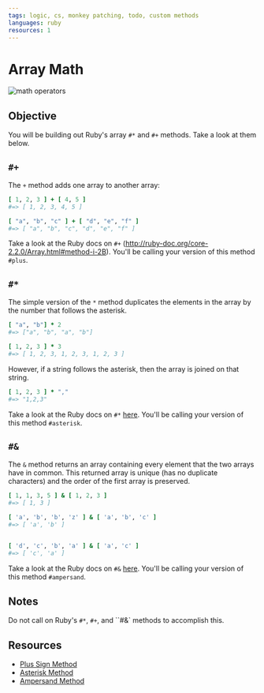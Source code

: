```yaml
---
tags: logic, cs, monkey patching, todo, custom methods
languages: ruby
resources: 1
---
```


# Array Math

![math operators](https://s3-us-west-2.amazonaws.com/web-dev-readme-photos/cs/math.jpg)

## Objective

You will be building out Ruby's array `#*` and `#+` methods. Take a look at them below.

## `#+`

The `+` method adds one array to another array:

```ruby
[ 1, 2, 3 ] + [ 4, 5 ]
#=> [ 1, 2, 3, 4, 5 ]

[ "a", "b", "c" ] + [ "d", "e", "f" ]
#=> [ "a", "b", "c", "d", "e", "f" ]
```
Take a look at the Ruby docs on `#+` (http://ruby-doc.org/core-2.2.0/Array.html#method-i-2B). You'll be calling your version of this method `#plus`.

## `#*`

The simple version of the `*` method duplicates the elements in the array by the number that follows the asterisk.

```ruby
[ "a", "b"] * 2
#=> ["a", "b", "a", "b"]

[ 1, 2, 3 ] * 3
#=> [ 1, 2, 3, 1, 2, 3, 1, 2, 3 ]
```

However, if a string follows the asterisk, then the array is joined on that string.

```ruby
[ 1, 2, 3 ] * ","
#=> "1,2,3"
```

Take a look at the Ruby docs on `#*` [here](http://ruby-doc.org/core-2.2.0/Array.html#method-i-2A). You'll be calling your version of this method `#asterisk`.

## `#&`

The `&` method returns an array containing every element that the two arrays have in common. This returned array is unique (has no duplicate characters) and the order of the first array is preserved.

```ruby
[ 1, 1, 3, 5 ] & [ 1, 2, 3 ]
#=> [ 1, 3 ]

[ 'a', 'b', 'b', 'z' ] & [ 'a', 'b', 'c' ]
#=> [ 'a', 'b' ]


[ 'd', 'c', 'b', 'a' ] & [ 'a', 'c' ]
#=> [ 'c', 'a' ]
```

Take a look at the Ruby docs on `#&` [here](http://ruby-doc.org/core-2.2.0/Array.html#method-i-26). You'll be calling your version of this method `#ampersand`.

## Notes

Do not call on Ruby's `#*`, `#+`, and ``#&` methods to accomplish this.

## Resources

* [Plus Sign Method](http://ruby-doc.org/core-2.2.0/Array.html#method-i-2B)
* [Asterisk Method](http://ruby-doc.org/core-2.2.0/Array.html#method-i-2A)
* [Ampersand Method](http://ruby-doc.org/core-2.2.0/Array.html#method-i-26)
